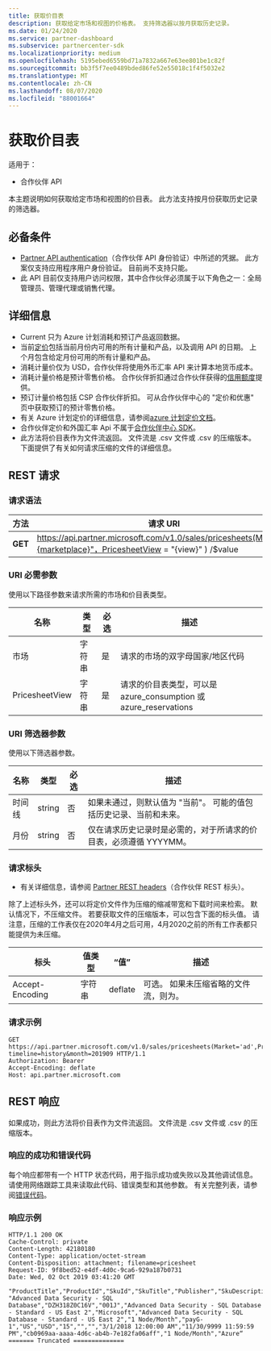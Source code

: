 ```yaml
---
title: 获取价目表
description: 获取给定市场和视图的价格表。 支持筛选器以按月获取历史记录。
ms.date: 01/24/2020
ms.service: partner-dashboard
ms.subservice: partnercenter-sdk
ms.localizationpriority: medium
ms.openlocfilehash: 5195ebed6559bd71a7832a667e63ee801be1c82f
ms.sourcegitcommit: bb3f5f7ee0489bded86fe52e55018c1f4f5032e2
ms.translationtype: MT
ms.contentlocale: zh-CN
ms.lasthandoff: 08/07/2020
ms.locfileid: "88001664"
---
```

# <a name="get-a-price-sheet"></a>获取价目表

适用于：

- 合作伙伴 API

本主题说明如何获取给定市场和视图的价目表。 此方法支持按月份获取历史记录的筛选器。

## <a name="prerequisites"></a>必备条件

- [Partner API authentication](api-authentication.md)（合作伙伴 API 身份验证）中所述的凭据。 此方案仅支持应用程序用户身份验证。 目前尚不支持只能。
- 此 API 目前仅支持用户访问权限，其中合作伙伴必须属于以下角色之一：全局管理员、管理代理或销售代理。

## <a name="details"></a>详细信息

- Current 只为 Azure 计划消耗和预订产品返回数据。
- 当前[定价](pricing.md)包括当前月份内可用的所有计量和产品，以及调用 API 的日期。 上个月包含给定月份可用的所有计量和产品。
- 消耗计量价仅为 USD，合作伙伴将使用外币汇率 API 来计算本地货币成本。
- 消耗计量价格是预计零售价格。 合作伙伴折扣通过合作伙伴获得的[信用额度](https://docs.microsoft.com/partner-center/partner-earned-credit-explanation)提供。
- 预订计量价格包括 CSP 合作伙伴折扣。 可从合作伙伴中心的 "定价和优惠" 页中获取预订的预计零售价格。
- 有关 Azure 计划定价的详细信息，请参阅[azure 计划定价文档](https://docs.microsoft.com/partner-center/azure-plan-price-list)。
- 合作伙伴定价和外国汇率 Api 不属于[合作伙伴中心 SDK](https://docs.microsoft.com/partner-center/develop/get-started)。
- 此方法将价目表作为文件流返回。 文件流是 .csv 文件或 .csv 的压缩版本。 下面提供了有关如何请求压缩的文件的详细信息。

## <a name="rest-request"></a>REST 请求

### <a name="request-syntax"></a>请求语法

| 方法   | 请求 URI                                                                                                 |
|----------|-------------------------------------------------------------------------------------------------------------|
| **GET** | https://api.partner.microsoft.com/v1.0/sales/pricesheets(Market="{marketplace}"，PricesheetView = "{view}" ) /$value                                     |

### <a name="uri-required-parameters"></a>URI 必需参数

使用以下路径参数来请求所需的市场和价目表类型。

| 名称                   | 类型     | 必选 | 描述                                                     |
|------------------------|----------|----------|-----------------------------------------------------------------|
|市场                      | 字符串   | 是       | 请求的市场的双字母国家/地区代码       |
|PricesheetView | 字符串   | 是       | 请求的价目表类型，可以是 azure_consumption 或 azure_reservations       |

### <a name="uri-filter-parameters"></a>URI 筛选器参数

使用以下筛选器参数。

| 名称                   | 类型     | 必选 | 描述                                                     |
|------------------------|----------|----------|-----------------------------------------------------------------|
|时间线| string   | 否| 如果未通过，则默认值为 "当前"。 可能的值包括历史记录、当前和未来。       |
|月份| string   | 否| 仅在请求历史记录时是必需的，对于所请求的价目表，必须遵循 YYYYMM。       |

### <a name="request-headers"></a>请求标头

- 有关详细信息，请参阅 [Partner REST headers](headers.md)（合作伙伴 REST 标头）。

除了上述标头外，还可以将定价文件作为压缩的缩减带宽和下载时间来检索。 默认情况下，不压缩文件。 若要获取文件的压缩版本，可以包含下面的标头值。 请注意，压缩的工作表仅在2020年4月之后可用，4月2020之前的所有工作表都只能提供为未压缩。

| 标头                   | 值类型     | “值” | 描述                                                     |
|------------------------|----------|----------|-----------------------------------------------------------------|
|Accept-Encoding| 字符串   | deflate| 可选。 如果未压缩省略的文件流，则为。       |

### <a name="request-example"></a>请求示例

```http
GET https://api.partner.microsoft.com/v1.0/sales/pricesheets(Market='ad',PricesheetView='azure_consumption')/$value?timeline=history&month=201909 HTTP/1.1
Authorization: Bearer
Accept-Encoding: deflate
Host: api.partner.microsoft.com

```

## <a name="rest-response"></a>REST 响应

如果成功，则此方法将价目表作为文件流返回。 文件流是 .csv 文件或 .csv 的压缩版本。

### <a name="response-success-and-error-codes"></a>响应的成功和错误代码

每个响应都带有一个 HTTP 状态代码，用于指示成功或失败以及其他调试信息。 请使用网络跟踪工具来读取此代码、错误类型和其他参数。 有关完整列表，请参阅[错误代码](error-codes.md)。

### <a name="response-example"></a>响应示例

``` http
HTTP/1.1 200 OK
Cache-Control: private
Content-Length: 42180180
Content-Type: application/octet-stream
Content-Disposition: attachment; filename=pricesheet
Request-ID: 9f8bed52-e4df-4d0c-9ca6-929a187b0731
Date: Wed, 02 Oct 2019 03:41:20 GMT

"ProductTitle","ProductId","SkuId","SkuTitle","Publisher","SkuDescription","UnitOfMeasure","TermDuration","Market","Currency","UnitPrice","PricingTierRangeMin","PricingTierRangeMax","EffectiveStartDate","EffectiveEndDate","MeterIds","MeterType","Tags“
"Advanced Data Security - SQL Database","DZH318Z0C16V","001J","Advanced Data Security - SQL Database - Standard - US East 2","Microsoft","Advanced Data Security - SQL Database - Standard - US East 2","1 Node/Month","payG-1","US","USD","15","","","3/1/2018 12:00:00 AM","11/30/9999 11:59:59 PM","cb0969aa-aaaa-4d6c-ab4b-7e182fa06aff","1 Node/Month","Azure“
======= Truncated ==============

```
